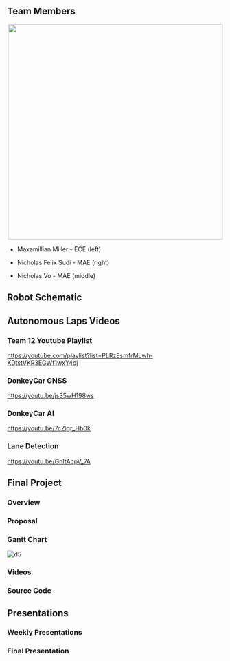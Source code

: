 ## Team Members

<p align="center">
  <img src="https://github.com/UCSD-ECEMAE-148/spring-2023-final-project-team-12/assets/130114883/d92e02f2-502b-45cb-a707-6ad5d4f0bbb0" width="500">
</p>

- Maxamillian Miller - ECE (left)
 
- Nicholas Felix Sudi - MAE (right)

- Nicholas Vo - MAE (middle)


## Robot Schematic 


## Autonomous Laps Videos

### Team 12 Youtube Playlist
https://youtube.com/playlist?list=PLRzEsmfrMLwh-KDtstVKR3EGWf1wxY4qj
### DonkeyCar GNSS
https://youtu.be/js35wH198ws
### DonkeyCar AI
https://youtu.be/7cZigr_Hb0k
### Lane Detection
https://youtu.be/GnItAcpV_7A

## Final Project
### Overview


### Proposal

### Gantt Chart 
![d5](https://github.com/UCSD-ECEMAE-148/spring-2023-final-project-team-12/assets/130114883/a1d05665-6cb1-41ed-8b79-72bdfdbeaa8a)

### Videos

### Source Code 

## Presentations

### Weekly Presentations 

### Final Presentation
